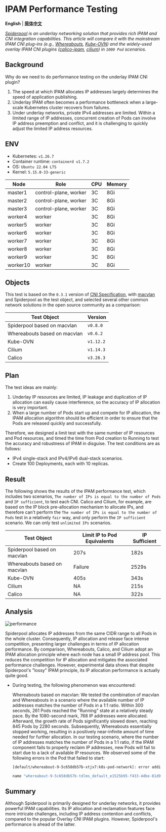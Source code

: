 # IPAM Performance Testing

**English** | [**简体中文**](./ipam-performance-zh_CN.md)

*[Spiderpool](https://github.com/spidernet-io/spiderpool) is an underlay networking solution that provides rich IPAM and CNI integration capabilities. This article will compare it with the mainstream IPAM CNI plug-ins (e.g., [Whereabouts](https://github.com/k8snetworkplumbingwg/whereabouts), [Kube-OVN](https://github.com/kubeovn/kube-ovn)) and the widely-used overlay IPAM CNI plugins ([calico-ipam](https://github.com/projectcalico/calico), [cilium](https://github.com/cilium/cilium)) in `1000 Pod` scenarios.*

## Background

Why do we need to do performance testing on the underlay IPAM CNI plugin?

1. The speed at which IPAM allocates IP addresses largely determines the speed of application publishing.
2. Underlay IPAM often becomes a performance bottleneck when a large-scale Kubernetes cluster recovers from failures.
3. Under underlay networks, private IPv4 addresses are limited. Within a limited range of IP addresses, concurrent creation of Pods can involve IP address preemption and conflict, and it is challenging to quickly adjust the limited IP address resources.

## ENV

- Kubernetes: `v1.26.7`
- Container runtime: `containerd v1.7.2`
- OS: `Ubuntu 22.04 LTS`
- Kernel: `5.15.0-33-generic`

| Node     | Role                  | CPU | Memory |
| -------- | --------------------- | --- | ------ |
| master1  | control-plane, worker | 3C  | 8Gi    |
| master2  | control-plane, worker | 3C  | 8Gi    |
| master3  | control-plane, worker | 3C  | 8Gi    |
| worker4  | worker                | 3C  | 8Gi    |
| worker5  | worker                | 3C  | 8Gi    |
| worker6  | worker                | 3C  | 8Gi    |
| worker7  | worker                | 3C  | 8Gi    |
| worker8  | worker                | 3C  | 8Gi    |
| worker9  | worker                | 3C  | 8Gi    |
| worker10 | worker                | 3C  | 8Gi    |

## Objects

This test is based on the `0.3.1` version of [CNI Specification](https://www.cni.dev/docs/spec/), with [macvlan](https://www.cni.dev/plugins/current/main/macvlan/) and Spiderpool as the test object, and selected several other common network solutions in the open source community as a comparison:

| Test Object                   | Version   |
| ----------------------------- | --------- |
| Spiderpool based on macvlan   | `v0.8.0`  |
| Whereabouts based on macvlan  | `v0.6.2`  |
| Kube-OVN                      | `v1.12.2` |
| Cilium                        | `v1.14.3` |
| Calico                        | `v3.26.3` |

## Plan

The test ideas are mainly:

1. Underlay IP resources are limited, IP leakage and duplication of IP allocation can easily cause interference, so the accuracy of IP allocation is very important.
2. When a large number of Pods start up and compete for IP allocation, the IPAM allocation algorithm should be efficient in order to ensure that the Pods are released quickly and successfully.

Therefore, we designed a limit test with the same number of IP resources and Pod resources, and timed the time from Pod creation to Running to test the accuracy and robustness of IPAM in disguise. The test conditions are as follows:

- IPv4 single-stack and IPv4/IPv6 dual-stack scenarios.
- Create 100 Deployments, each with 10 replicas.

## Result

The following shows the results of the IPAM performance test, which includes two scenarios, `The number of IPs is equal to the number of Pods` and `IP sufficient`, to test each CNI. Calico and Cilium, for example, are based on the IP block pre-allocation mechanism to allocate IPs, and therefore can't perform the `The number of IPs is equal to the number of Pods` test in a relatively `fair` way, and only perform the `IP sufficient` scenario. We can only test `unlimited IPs` scenarios.

| Test Object                   | Limit IP to Pod Equivalents | IP Sufficient |
| ----------------------------- | --------------------------- | ------------- |
| Spiderpool based on macvlan   | 207s                        | 182s          |
| Whereabouts based on macvlan  | Failure                     | 2529s         |
| Kube-OVN                      | 405s                        | 343s          |
| Cilium                        | NA                          | 215s          |
| Calico                        | NA                          | 322s          |

## Analysis

![performance](../images/ipam-performance.png)

Spiderpool allocates IP addresses from the same CIDR range to all Pods in the whole cluster. Consequently, IP allocation and release face intense competition, presenting larger challenges in terms of IP allocation performance. By comparison, Whereabouts, Calico, and Cilium adopt an IPAM allocation principle where each node has a small IP address pool. This reduces the competition for IP allocation and mitigates the associated performance challenges. However, experimental data shows that despite Spiderpool's "lossy" IPAM principle, its IP allocation performance is actually quite good.

- During testing, the following phenomenon was encountered:

    Whereabouts based on macvlan: We tested the combination of macvlan and Whereabouts in a scenario where the available number of IP addresses matches the number of Pods in a 1:1 ratio. Within 300 seconds, 261 Pods reached the "Running" state at a relatively steady pace. By the 1080-second mark, 768 IP addresses were allocated. Afterward, the growth rate of Pods significantly slowed down, reaching 845 Pods by 2280 seconds. Subsequently, Whereabouts essentially stopped working, resulting in a positively near-infinite amount of time needed for further allocation. In our testing scenario, where the number of IP addresses matches the number of Pods in a 1:1 ratio, if the IPAM component fails to properly reclaim IP addresses, new Pods will fail to start due to a lack of available IP resources. We observed some of the following errors in the Pod that failed to start:

    ```bash
    [default/whereabout-9-5c658db57b-xtjx7:k8s-pod-network]: error adding container to network "k8s-pod-network": error at storage engine: time limit exceeded while waiting to become leader

    name "whereabout-9-5c658db57b-tdlms_default_e1525b95-f433-4dbe-81d9-6c85fd02fa70_1" is reserved for "38e7139658f37e40fa7479c461f84ec2777e29c9c685f6add6235fd0dba6e175"
    ```

## Summary

Although Spiderpool is primarily designed for underlay networks, it provides powerful IPAM capabilities. Its IP allocation and reclamation features face more intricate challenges, including IP address contention and conflicts, compared to the popular Overlay CNI IPAM plugins. However, Spiderpool's performance is ahead of the latter.
